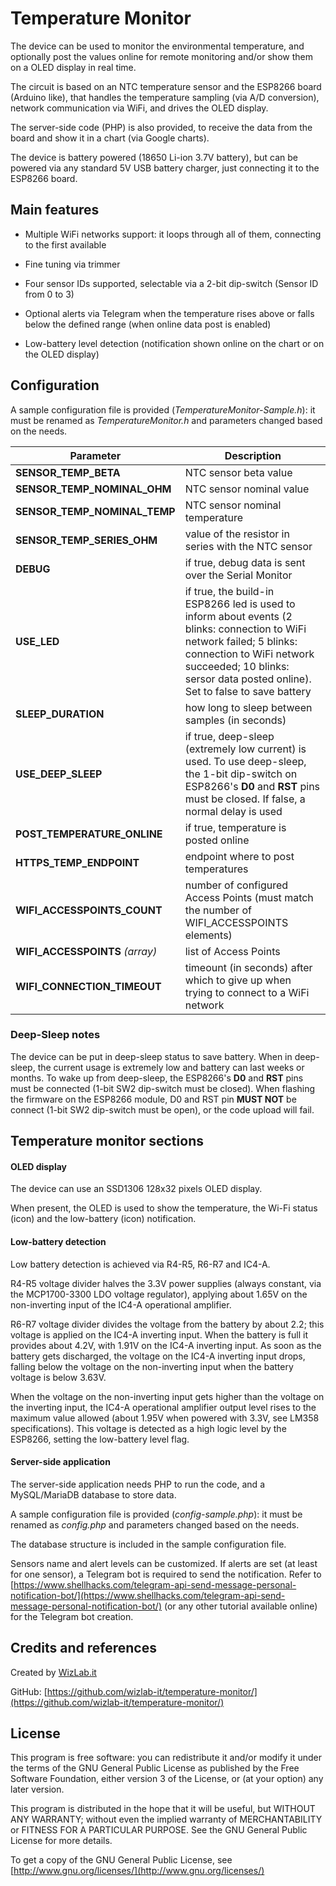 # Temperature Monitor

The device can be used to monitor the environmental temperature, and optionally post the values online for remote monitoring and/or show them on a OLED display in real time.

The circuit is based on an NTC temperature sensor and the ESP8266 board (Arduino like), that handles the temperature sampling (via A/D conversion), network communication via WiFi, and drives the OLED display.

The server-side code (PHP) is also provided, to receive the data from the board and show it in a chart (via Google charts).

The device is battery powered (18650 Li-ion 3.7V battery), but can be powered via any standard 5V USB battery charger, just connecting it to the ESP8266 board.



## Main features

- Multiple WiFi networks support: it loops through all of them, connecting to the first available

- Fine tuning via trimmer

- Four sensor IDs supported, selectable via a 2-bit dip-switch (Sensor ID from 0 to 3)

- Optional alerts via Telegram when the temperature rises above or falls below the defined range (when online data post is enabled)

- Low-battery level detection (notification shown online on the chart or on the OLED display)



## Configuration

A sample configuration file is provided (*TemperatureMonitor-Sample.h*): it must be renamed as *TemperatureMonitor.h* and parameters changed based on the needs.

| Parameter | Description |
| --------- | ----------- |
| **SENSOR_TEMP_BETA** | NTC sensor beta value |
| **SENSOR_TEMP_NOMINAL_OHM** | NTC sensor nominal value |
| **SENSOR_TEMP_NOMINAL_TEMP** | NTC sensor nominal temperature |
| **SENSOR_TEMP_SERIES_OHM** | value of the resistor in series with the NTC sensor |
| **DEBUG** | if true, debug data is sent over the Serial Monitor |
| **USE_LED** | if true, the build-in ESP8266 led is used to inform about events (2 blinks: connection to WiFi network failed; 5 blinks: connection to WiFi network succeeded; 10 blinks: sersor data posted online). Set to false to save battery |
| **SLEEP_DURATION** | how long to sleep between samples (in seconds) |
| **USE_DEEP_SLEEP** | if true, deep-sleep (extremely low current) is used. To use deep-sleep, the 1-bit dip-switch on ESP8266's **D0** and **RST** pins must be closed. If false, a normal delay is used |
| **POST_TEMPERATURE_ONLINE** | if true, temperature is posted online |
| **HTTPS_TEMP_ENDPOINT** | endpoint where to post temperatures |
| **WIFI_ACCESSPOINTS_COUNT** | number of configured Access Points (must match the number of WIFI_ACCESSPOINTS elements) |
| **WIFI_ACCESSPOINTS** *(array)* | list of Access Points |
| **WIFI_CONNECTION_TIMEOUT** | timeount (in seconds) after which to give up when trying to connect to a WiFi network |



### Deep-Sleep notes

The device can be put in deep-sleep status to save battery. When in deep-sleep, the current usage is extremely low and battery can last weeks or months.
To wake up from deep-sleep, the ESP8266's **D0** and **RST** pins must be connected (1-bit SW2 dip-switch must be closed).
When flashing the firmware on the ESP8266 module, D0 and RST pin **MUST NOT** be connect (1-bit SW2 dip-switch must be open), or the code upload will fail.



## Temperature monitor sections


#### OLED display

The device can use an SSD1306 128x32 pixels OLED display.

When present, the OLED is used to show the temperature, the Wi-Fi status (icon) and the low-battery (icon) notification.


#### Low-battery detection

Low battery detection is achieved via R4-R5, R6-R7 and IC4-A.

R4-R5 voltage divider halves the 3.3V power supplies (always constant, via the MCP1700-3300 LDO voltage regulator), applying about 1.65V on the non-inverting input of the IC4-A operational amplifier.

R6-R7 voltage divider divides the voltage from the battery by about 2.2; this voltage is applied on the IC4-A inverting input.
When the battery is full it provides about 4.2V, with 1.91V on the IC4-A inverting input. As soon as the battery gets discharged, the voltage on the IC4-A inverting input drops, falling below the voltage on the non-inverting input when the battery voltage is below 3.63V.

When the voltage on the non-inverting input gets higher than the voltage on the inverting input, the IC4-A operational amplifier output level rises to the maximum value allowed (about 1.95V when powered with 3.3V, see LM358 specifications).
This voltage is detected as a high logic level by the ESP8266, setting the low-battery level flag.


#### Server-side application

The server-side application needs PHP to run the code, and a MySQL/MariaDB database to store data.

A sample configuration file is provided (*config-sample.php*): it must be renamed as *config.php* and parameters changed based on the needs.

The database structure is included in the sample configuration file.

Sensors name and alert levels can be customized. If alerts are set (at least for one sensor), a Telegram bot is required to send the notification.
Refer to [https://www.shellhacks.com/telegram-api-send-message-personal-notification-bot/](https://www.shellhacks.com/telegram-api-send-message-personal-notification-bot/) (or any other tutorial available online) for the Telegram bot creation.



## Credits and references

Created by [WizLab.it](https://www.wizlab.it/)

GitHub: [https://github.com/wizlab-it/temperature-monitor/](https://github.com/wizlab-it/temperature-monitor/)



## License

This program is free software: you can redistribute it and/or modify it under the terms of the GNU General Public License as published by the Free Software Foundation, either version 3 of the License, or (at your option) any later version.

This program is distributed in the hope that it will be useful, but WITHOUT ANY WARRANTY; without even the implied warranty of MERCHANTABILITY or FITNESS FOR A PARTICULAR PURPOSE. See the GNU General Public License for more details.

To get a copy of the GNU General Public License, see [http://www.gnu.org/licenses/](http://www.gnu.org/licenses/)